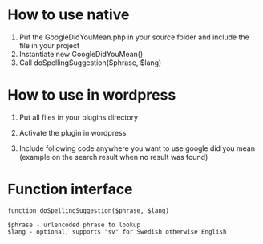 # How to use native

1. Put the GoogleDidYouMean.php in your source folder and include the file in your project
2. Instantiate new GoogleDidYouMean()
3. Call doSpellingSuggestion($phrase, $lang)

# How to use in wordpress

1. Put all files in your plugins directory
2. Activate the plugin in wordpress
3. Include following code anywhere you want to use google did you mean (example on the search result when no result was found)
	
	<?php if( function_exists('google_suggestion') ) { google_suggestion(); } ?>
	
# Function interface

	function doSpellingSuggestion($phrase, $lang)

	$phrase - urlencoded phrase to lookup
	$lang - optional, supports "sv" for Swedish otherwise English